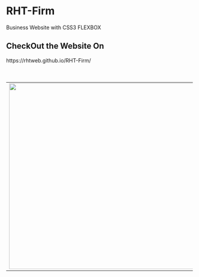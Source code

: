 # RHT-Firm
Business Website with CSS3 FLEXBOX

<h2>CheckOut the Website On</h2>
https://rhtweb.github.io/RHT-Firm/



<br />
<br />
<br />
<table>
  <tr>
   <td><img src="" width="500" height="500"></td>
   <td>
    <h3>Contact Me</h3>
<ul>
  <li>
    My Portfolio Website <br /> https://rhtwebportfolio.web.app/
  </li>
  <li>
    LinkedIn <br />  https://www.linkedin.com/in/RhtWeb
  </li>
  <li>
    GitHub  <br />    https://github.com/RhtWeb
  </li>
  </ul>
   </td>
 </tr>
 </table>

